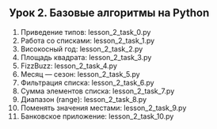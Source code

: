## Урок 2. Базовые алгоритмы на Python
1. Приведение типов: lesson_2_task_0.py
2. Работа со списками: lesson_2_task_1.py
3. Високосный год: lesson_2_task_2.py
4. Площадь квадрата: lesson_2_task_3.py
5. FizzBuzz: lesson_2_task_4.py
6. Месяц — сезон: lesson_2_task_5.py
7. Фильтрация списка: lesson_2_task_6.py
8. Сумма элементов списка: lesson_2_task_7.py
9. Диапазон (range): lesson_2_task_8.py
10. Поменять значения местами: lesson_2_task_9.py
11. Банковское приложение: lesson_2_task_10.py
